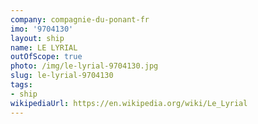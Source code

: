 ```yaml
---
company: compagnie-du-ponant-fr
imo: '9704130'
layout: ship
name: LE LYRIAL
outOfScope: true
photo: /img/le-lyrial-9704130.jpg
slug: le-lyrial-9704130
tags:
- ship
wikipediaUrl: https://en.wikipedia.org/wiki/Le_Lyrial
---
```

